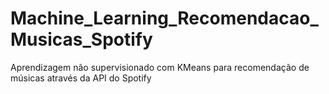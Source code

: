 # Machine_Learning_Recomendacao_Musicas_Spotify
Aprendizagem não supervisionado com KMeans para recomendação de músicas através da API do Spotify
